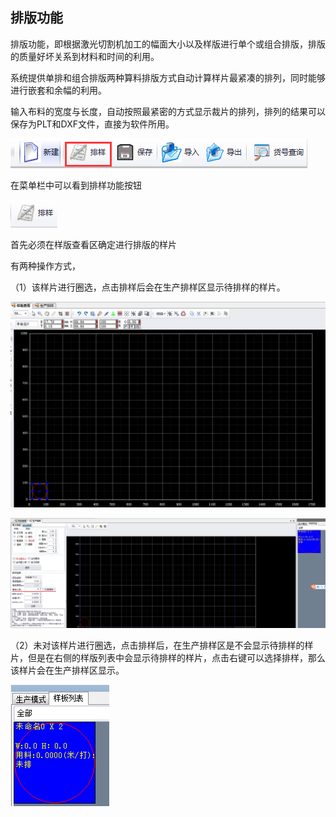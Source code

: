 ## 排版功能

排版功能，即根据激光切割机加工的幅面大小以及样版进行单个或组合排版，排版的质量好坏关系到材料和时间的利用。

系统提供单排和组合排版两种算料排版方式自动计算样片最紧凑的排列，同时能够进行嵌套和余幅的利用。

输入布料的宽度与长度，自动按照最紧密的方式显示裁片的排列，排列的结果可以保存为PLT和DXF文件，直接为软件所用。

![](/assets/菜单栏.png)

在菜单栏中可以看到排样功能按钮

![](/assets/排版按钮.png)

首先必须在样版查看区确定进行排版的样片

有两种操作方式，

（1）该样片进行圈选，点击排样后会在生产排样区显示待排样的样片。

![](/assets/样版查看.png)

![](/assets/生产排样.png)

（2）未对该样片进行圈选，点击排样后，在生产排样区是不会显示待排样的样片，但是在右侧的样版列表中会显示待排样的样片，点击右键可以选择排样，那么该样片会在生产排样区显示。

![](/assets/排样列表.png)

